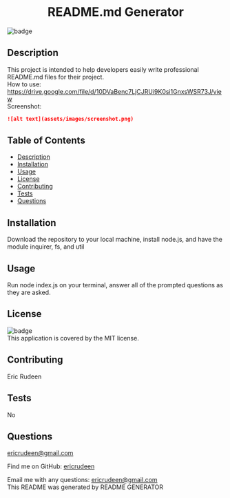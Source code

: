 <h1 align="center">README.md Generator</h1>

![badge](https://img.shields.io/badge/license-MIT-blue)

## Description<br/>
This project is intended to help developers easily write professional README.md files for their project.<br/>
How to use: https://drive.google.com/file/d/10DVaBenc7LjCJRUi9K0si1GnxsWSR73J/view <br/>
Screenshot:
```md
![alt text](assets/images/screenshot.png)
```

## Table of Contents<br/>
- [Description](#description)<br/>
- [Installation](#installation)<br/>
- [Usage](#usage)<br/>
- [License](#license)<br/>
- [Contributing](#contributing)<br/>
- [Tests](#tests)<br/>
- [Questions](#questions)<br/>

## Installation<br/>
Download the repository to your local machine, install node.js, and have the module inquirer, fs, and util<br/>

## Usage<br/>
Run node index.js on your terminal, answer all of the prompted questions as they are asked.<br/>

## License<br/>
![badge](https://img.shields.io/badge/license-MIT-brightgreen)
<br/>
This application is covered by the MIT license.
<br/>

## Contributing<br/>
Eric Rudeen<br/>

## Tests<br/>
No<br/>

## Questions<br/>
ericrudeen@gmail.com<br/>

Find me on GitHub: [ericrudeen](https://github.com/ericrudeen)<br/>

Email me with any questions: ericrudeen@gmail.com<br/>
This README was generated by README GENERATOR
